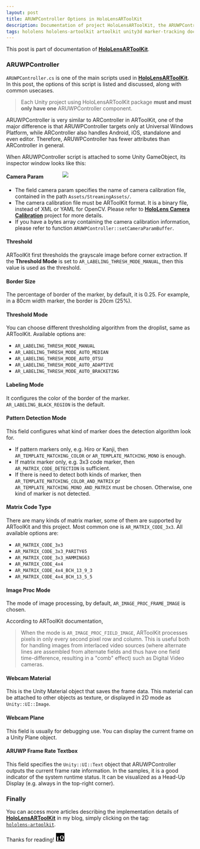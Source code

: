 ```yaml
---
layout: post
title: ARUWPController Options in HoloLensARToolKit
description: Documentation of project HoloLensARToolKit, the ARUWPController script used in HoloLensARToolKit, including the detailed explanation of its attributes, and common usecases.
tags: hololens hololens-artoolkit artoolkit unity3d marker-tracking documentation augmented-reality
---
```


This post is part of documentation of **[HoloLensARToolKit](https://github.com/qian256/HoloLensARToolKit)**.

### ARUWPController

`ARUWPController.cs` is one of the main scripts used in **[HoloLensARToolKit](https://github.com/qian256/HoloLensARToolKit)**. In this post, the options of this script is listed and discussed, along with common usecases.

> Each Unity project using HoloLensARToolKit package **must and must only have one** ARUWPController component.

ARUWPController is very similar to ARController in ARToolKit, one of the major difference is that ARUWPController targets only at Universal Windows Platform, while ARController also handles Android, iOS, standalone and even editor. Therefore, ARUWPController has fewer attributes than ARController in general.

When ARUWPController script is attached to some Unity GameObject, its inspector window looks like this:

<p class="full-width">
<img src="http://longqian.me/public/image/aruwpcontroller.png" width="70%" align="right"/>
</p>

#### Camera Param

- The field camera param specifies the name of camera calibration file, contained in the path `Assets/StreamingAssets/`. 
- The camera calibration file must be ARToolKit format. It is a binary file, instead of XML or YAML for OpenCV. Please refer to **[HoloLens Camera Calibration](https://github.com/qian256/HoloLensCamCalib)** project for more details.
- If you have a bytes array containing the camera calibration information, please refer to function `ARUWPController::setCameraParamBuffer`.

#### Threshold

ARToolKit first thresholds the grayscale image before corner extraction. If the **Threshold Mode** is set to `AR_LABELING_THRESH_MODE_MANUAL`, then this value is used as the threshold.

#### Border Size

The percentage of border of the marker, by default, it is 0.25. For example, in a 80cm width marker, the border is 20cm (25%). 

#### Threshold Mode

You can choose different thresholding algorithm from the droplist, same as ARToolKit. Available options are:

- `AR_LABELING_THRESH_MODE_MANUAL`
- `AR_LABELING_THRESH_MODE_AUTO_MEDIAN`
- `AR_LABELING_THRESH_MODE_AUTO_OTSU`
- `AR_LABELING_THRESH_MODE_AUTO_ADAPTIVE`
- `AR_LABELING_THRESH_MODE_AUTO_BRACKETING`

#### Labeling Mode

It configures the color of the border of the marker. `AR_LABELING_BLACK_REGION` is the default.

#### Pattern Detection Mode

This field configures what kind of marker does the detection algorithm look for.

- If pattern markers only, e.g. Hiro or Kanji, then `AR_TEMPLATE_MATCHING_COLOR` or `AR_TEMPLATE_MATCHING_MONO` is enough.
- If matrix marker only, e.g. 3x3 code marker, then `AR_MATRIX_CODE_DETECTION` is sufficient.
- If there is need to detect both kinds of marker, then `AR_TEMPLATE_MATCHING_COLOR_AND_MATRIX` pr `AR_TEMPLATE_MATCHING_MONO_AND_MATRIX` must be chosen. Otherwise, one kind of marker is not detected.

#### Matrix Code Type

There are many kinds of matrix marker, some of them are supported by ARToolKit and this project. Most common one is `AR_MATRIX_CODE_3x3`. All available options are:

- `AR_MATRIX_CODE_3x3`
- `AR_MATRIX_CODE_3x3_PARITY65`
- `AR_MATRIX_CODE_3x3_HAMMING63`
- `AR_MATRIX_CODE_4x4`
- `AR_MATRIX_CODE_4x4_BCH_13_9_3`
- `AR_MATRIX_CODE_4x4_BCH_13_5_5`

#### Image Proc Mode

The mode of image processing, by default, `AR_IMAGE_PROC_FRAME_IMAGE` is chosen.

According to ARToolKit documentation, 

> When the mode is `AR_IMAGE_PROC_FIELD_IMAGE`, ARToolKit processes pixels in only every second pixel row and column. This is useful both for handling images from interlaced video sources (where alternate lines are assembled from alternate fields and thus have one field time-difference, resulting in a "comb" effect) such as Digital Video cameras.

#### Webcam Material

This is the Unity Material object that saves the frame data. This material can be attached to other objects as texture, or displayed in 2D mode as `Unity::UI::Image`.

#### Webcam Plane

This field is usually for debugging use. You can display the current frame on a Unity Plane object.

#### ARUWP Frame Rate Textbox

This field specifies the `Unity::UI::Text` object that ARUWPController outputs the current frame rate information. In the samples, it is a good indicator of the system runtime status. It can be visualized as a Head-Up Display (e.g. always in the top-right corner).



### Finally

You can access more articles describing the implementation details of **[HoloLensARToolKit](https://github.com/qian256/HoloLensARToolKit)** in my blog, simply clicking on the tag: <a class="no-underline" href="http://longqian.me/tag/hololens/"><code class="highligher-rouge"><nobr>hololens-artoolkit</nobr></code></a>.



Thanks for reading! <img class="inline" src="/public/LQ144x144.png" alt="LQ" style="width:1.5rem;height:1.5rem;" />

